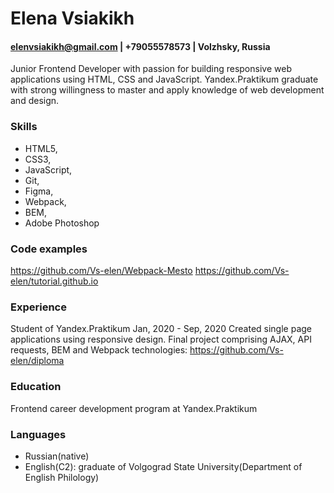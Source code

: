 # Elena Vsiakikh
#### <elenvsiakikh@gmail.com> | +79055578573 | Volzhsky, Russia
Junior Frontend Developer with passion for building responsive web applications using HTML, CSS and JavaScript. Yandex.Praktikum graduate with strong willingness to master and apply knowledge of web development and design.
### Skills
* HTML5, 
* CSS3, 
* JavaScript, 
* Git, 
* Figma, 
* Webpack, 
* BEM, 
* Adobe Photoshop

### Code examples
<https://github.com/Vs-elen/Webpack-Mesto>
<https://github.com/Vs-elen/tutorial.github.io>
### Experience
Student of Yandex.Praktikum Jan, 2020 - Sep, 2020
Created single page applications using responsive design.
Final project comprising AJAX, API requests, BEM and Webpack technologies: <https://github.com/Vs-elen/diploma>
### Education 
Frontend career development program at Yandex.Praktikum
### Languages
* Russian(native)
* English(С2): graduate of Volgograd State University(Department of English Philology)